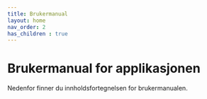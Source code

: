 ```yaml
---
title: Brukermanual
layout: home
nav_order: 2
has_children : true
---
```

# Brukermanual for applikasjonen

Nedenfor finner du innholdsfortegnelsen for brukermanualen.